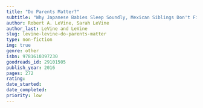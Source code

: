 ```yaml
---
title: "Do Parents Matter?"
subtitle: "Why Japanese Babies Sleep Soundly, Mexican Siblings Don't Fight, and American Families Should Just Relax"
author: Robert A. LeVine, Sarah LeVine
author_last: LeVine and LeVine
slug: levine-levine-do-parents-matter
type: non-fiction
img: true
genre: other
isbn: 9781610397230
goodreads_id: 29101505
publish_year: 2016
pages: 272
rating: 
date_started:
date_completed:
priority: low
---
```

